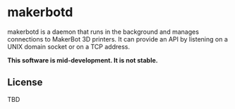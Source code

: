# makerbotd

makerbotd is a daemon that runs in the background and manages connections to MakerBot 3D printers. It can provide an API by listening on a UNIX domain socket or on a TCP address.

**This software is mid-development. It is not stable.**

## License

TBD